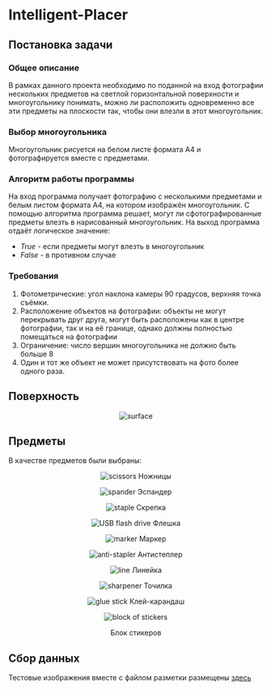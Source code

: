 # Intelligent-Placer
## Постановка задачи
### Общее описание
В рамках данного проекта необходимо по поданной на вход фотографии нескольких предметов на светлой горизонтальной поверхности и многоугольнику понимать, можно ли расположить одновременно все эти предметы на плоскости так, чтобы они влезли в этот многоугольник.
### Выбор многоугольника
Многоугольник рисуется на белом листе формата А4 и фотографируется вместе с предметами.
### Алгоритм работы программы
На вход программа получает фотографию с несколькими предметами и белым листом формата А4, на котором изображён многоугольник. С помощью алгоритма программа решает, могут ли сфотографированные предметы влезть в нарисованный многоугольник. На выход программа отдаёт логическое значение:
+ *True* - если предметы могут влезть в многоугольник
+ *False* - в противном случае
### Требования
1. Фотометрические: угол наклона камеры 90 градусов, верхняя точка съёмки.
2. Расположение объектов на фотографии: объекты не могут перекрывать друг друга, могут быть расположены как в центре фотографии, так и на её границе, однако должны полностью помещаться на фотографии
3. Ограничение: число вершин многоугольника не должно быть больше 8
4. Один и тот же объект не может присутствовать на фото более одного раза.
## Поверхность
<p align="center">
    <img src="photos/surface.jpg" alt="surface"/>
</p>

## Предметы
В качестве предметов были выбраны:
<p align="center">
    <img src="photos/items/scissors.jpg" alt="scissors"/>
    Ножницы
</p>

<p align="center">
    <img src="photos/items/spander.jpg" alt="spander"/>
    Эспандер
</p>

<p align="center">
    <img src="photos/items/staple.jpg" alt="staple"/>
    Скрепка
</p>

<p align="center">
    <img src="photos/items/USB flash drive.jpg" alt="USB flash drive"/>
    Флешка
</p>

<p align="center">
    <img src="photos/items/marker.jpg" alt="marker"/>
    Маркер
</p>

<p align="center">
    <img src="photos/items/anti-stapler.jpg" alt="anti-stapler"/>
    Антистеплер
</p>


<p align="center">
    <img src="photos/items/line.jpg" alt="line"/>
    Линейка
</p>

<p align="center">
    <img src="photos/items/sharpener.jpg" alt="sharpener"/>
    Точилка
</p>

<p align="center">
    <img src="photos/items/glue stick.jpg" alt="glue stick"/>
    Клей-карандаш
</p>

<p align="center">
    <img src="photos/items/block of stickers.jpg" alt="block of stickers"/>
</p>
<p align="center">
     Блок стикеров
</p>

## Сбор данных
Тестовые изображения вместе с файлом разметки размещены [здесь](https://github.com/ITrosh/Intelligent-Placer/tree/develop/photos/test%20examples)
